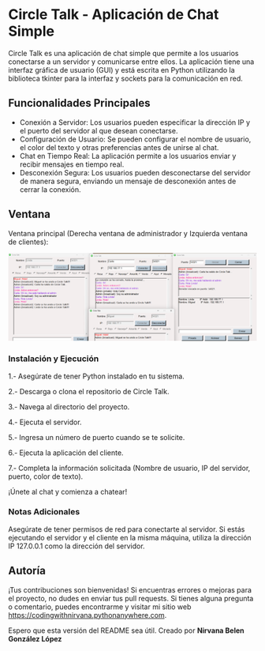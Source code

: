 # Circle Talk - Aplicación de Chat Simple

Circle Talk es una aplicación de chat simple que permite a los usuarios conectarse a un servidor y comunicarse entre ellos. La aplicación tiene una interfaz gráfica de usuario (GUI) y está escrita en Python utilizando la biblioteca tkinter para la interfaz y sockets para la comunicación en red.

## Funcionalidades Principales
- Conexión a Servidor: Los usuarios pueden especificar la dirección IP y el puerto del servidor al que desean conectarse.
- Configuración de Usuario: Se pueden configurar el nombre de usuario, el color del texto y otras preferencias antes de unirse al chat.
- Chat en Tiempo Real: La aplicación permite a los usuarios enviar y recibir mensajes en tiempo real.
- Desconexión Segura: Los usuarios pueden desconectarse del servidor de manera segura, enviando un mensaje de desconexión antes de cerrar la conexión.

## Ventana

Ventana principal (Derecha ventana de administrador y Izquierda ventana de clientes):
<p align="center">
  <img src="https://github.com/Nivaniz/GUISocketChat/blob/main/img/main.png" alt="Main Window" width="800">
</p>

### Instalación y Ejecución
1.- Asegúrate de tener Python instalado en tu sistema.

2.- Descarga o clona el repositorio de Circle Talk.

3.- Navega al directorio del proyecto.

4.- Ejecuta el servidor.

5.- Ingresa un número de puerto cuando se te solicite.

6.- Ejecuta la aplicación del cliente.

7.- Completa la información solicitada (Nombre de usuario, IP del servidor, puerto, color de texto).

¡Únete al chat y comienza a chatear!

### Notas Adicionales
Asegúrate de tener permisos de red para conectarte al servidor.
Si estás ejecutando el servidor y el cliente en la misma máquina, utiliza la dirección IP 127.0.0.1 como la dirección del servidor.

## Autoría

¡Tus contribuciones son bienvenidas! Si encuentras errores o mejoras para el proyecto, no dudes en enviar tus pull requests. Si tienes alguna pregunta o comentario, puedes encontrarme y visitar mi sitio web https://codingwithnirvana.pythonanywhere.com.

Espero que esta versión del README sea útil.
Creado por **Nirvana Belen González López** 
